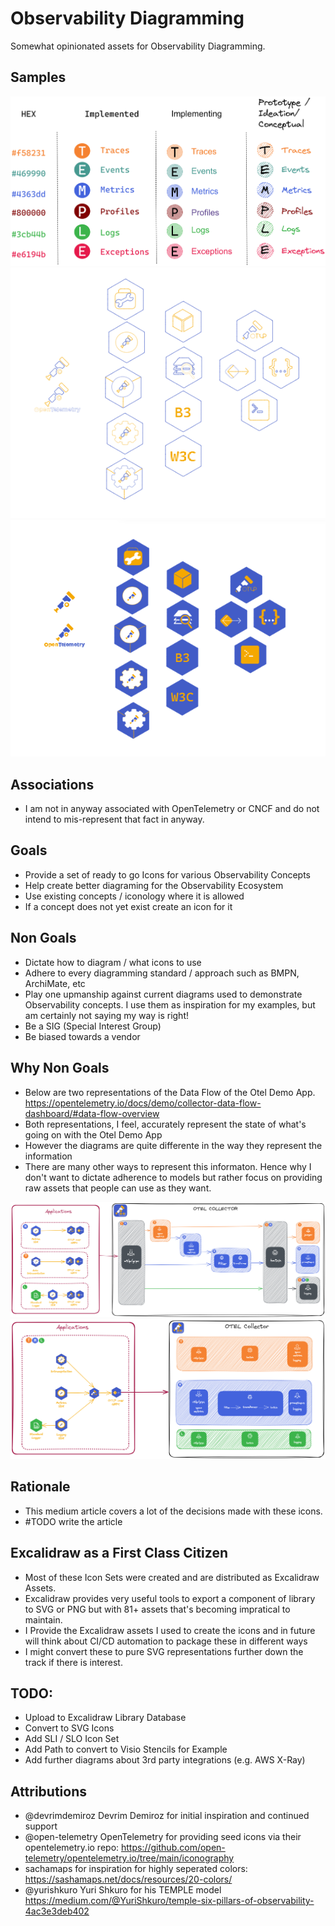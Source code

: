 # Observability Diagramming

Somewhat opinionated assets for Observability Diagramming. 

## Samples

</pre>
</pre>

<img src="./assets/excalidraw_library_temple.png">
<img src="./assets/excalidraw_library_otel_light.png">
<img src="./assets/excalidraw_library_otel_dark.png">

## Associations

* I am not in anyway associated with OpenTelemetry or CNCF and do not intend to mis-represent that fact in anyway. 

## Goals

* Provide a set of ready to go Icons for various Observability Concepts
* Help create better diagraming for the Observability Ecosystem
* Use existing concepts / iconology where it is allowed
* If a concept does not yet exist create an icon for it

## Non Goals

* Dictate how to diagram / what icons to use
* Adhere to every diagramming standard / approach such as BMPN, ArchiMate, etc
* Play one upmanship against current diagrams used to demonstrate Observability concepts. I use them as inspiration for my examples, but am certainly not saying my way is right!
* Be a SIG (Special Interest Group)
* Be biased towards a vendor

## Why Non Goals

* Below are two representations of the Data Flow of the Otel Demo App. https://opentelemetry.io/docs/demo/collector-data-flow-dashboard/#data-flow-overview 
* Both representations, I feel, accurately represent the state of what's going on with the Otel Demo App
* However the diagrams are quite differente in the way they represent the information
* There are many other ways to represent this informaton. Hence why I don't want to dictate adherence to models but rather focus on providing raw assets that people can use as they want. 

<img src="./assets/option1.png">
<img src="./assets/option2.png">

## Rationale

* This medium article covers a lot of the decisions made with these icons. 
* #TODO write the article

## Excalidraw as a First Class Citizen

* Most of these Icon Sets were created and are distributed as Excalidraw Assets. 
* Excalidraw provides very useful tools to export a component of library to SVG or PNG but with 81+ assets that's becoming impratical to maintain. 
* I Provide the Excalidraw assets I used to create the icons and in future will think about CI/CD automation to package these in different ways
* I might convert these to pure SVG representations further down the track if there is interest. 

## TODO:

* Upload to Excalidraw Library Database
* Convert to SVG Icons
* Add SLI / SLO Icon Set
* Add Path to convert to Visio Stencils for Example
* Add further diagrams about 3rd party integrations (e.g. AWS X-Ray)

## Attributions 

* @devrimdemiroz Devrim Demiroz for initial inspiration and continued support
* @open-telemetry OpenTelemetry for providing seed icons via their opentelemetry.io repo: https://github.com/open-telemetry/opentelemetry.io/tree/main/iconography
* sachamaps for inspiration for highly seperated colors: https://sashamaps.net/docs/resources/20-colors/
* @yurishkuro Yuri Shkuro for his TEMPLE model https://medium.com/@YuriShkuro/temple-six-pillars-of-observability-4ac3e3deb402



